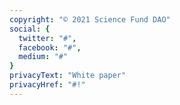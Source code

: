 ```yaml
---
copyright: "© 2021 Science Fund DAO"
social: {
  twitter: "#",
  facebook: "#",
  medium: "#"
}
privacyText: "White paper"
privacyHref: "#!"
---
```

